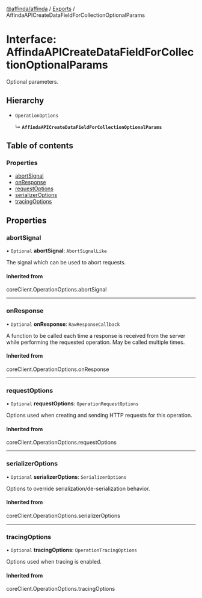 [@affinda/affinda](../README.md) / [Exports](../modules.md) / AffindaAPICreateDataFieldForCollectionOptionalParams

# Interface: AffindaAPICreateDataFieldForCollectionOptionalParams

Optional parameters.

## Hierarchy

- `OperationOptions`

  ↳ **`AffindaAPICreateDataFieldForCollectionOptionalParams`**

## Table of contents

### Properties

- [abortSignal](AffindaAPICreateDataFieldForCollectionOptionalParams.md#abortsignal)
- [onResponse](AffindaAPICreateDataFieldForCollectionOptionalParams.md#onresponse)
- [requestOptions](AffindaAPICreateDataFieldForCollectionOptionalParams.md#requestoptions)
- [serializerOptions](AffindaAPICreateDataFieldForCollectionOptionalParams.md#serializeroptions)
- [tracingOptions](AffindaAPICreateDataFieldForCollectionOptionalParams.md#tracingoptions)

## Properties

### abortSignal

• `Optional` **abortSignal**: `AbortSignalLike`

The signal which can be used to abort requests.

#### Inherited from

coreClient.OperationOptions.abortSignal

___

### onResponse

• `Optional` **onResponse**: `RawResponseCallback`

A function to be called each time a response is received from the server
while performing the requested operation.
May be called multiple times.

#### Inherited from

coreClient.OperationOptions.onResponse

___

### requestOptions

• `Optional` **requestOptions**: `OperationRequestOptions`

Options used when creating and sending HTTP requests for this operation.

#### Inherited from

coreClient.OperationOptions.requestOptions

___

### serializerOptions

• `Optional` **serializerOptions**: `SerializerOptions`

Options to override serialization/de-serialization behavior.

#### Inherited from

coreClient.OperationOptions.serializerOptions

___

### tracingOptions

• `Optional` **tracingOptions**: `OperationTracingOptions`

Options used when tracing is enabled.

#### Inherited from

coreClient.OperationOptions.tracingOptions
